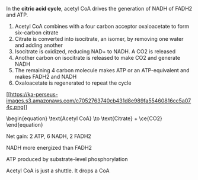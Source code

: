 In the **citric acid cycle**, acetyl CoA drives the generation of NADH of FADH2 and ATP.

1. Acetyl CoA combines with a four carbon acceptor oxaloacetate to form six-carbon citrate
2. Citrate is converted into isocitrate, an isomer, by removing one water and adding another
3. Isocitrate is oxidized, reducing NAD+ to NADH. A CO2 is released
4. Another carbon on isocitrate is released to make CO2 and generate NADH
5. The remaining 4 carbon molecule makes ATP or an ATP-equivalent and makes FADH2 and NADH
6. Oxaloacetate is regenerated to repeat the cycle


[[https://ka-perseus-images.s3.amazonaws.com/c7052763740cb431d8e989fa55460816cc5a074c.png]]

\begin{equation}
\text{Acetyl CoA} \to \text{Citrate} + \ce{CO2}
\end{equation}

Net gain: 2 ATP, 6 NADH, 2 FADH2

NADH more energized than FADH2

ATP produced by substrate-level phosphorylation

Acetyl CoA is just a shuttle. It drops a CoA

